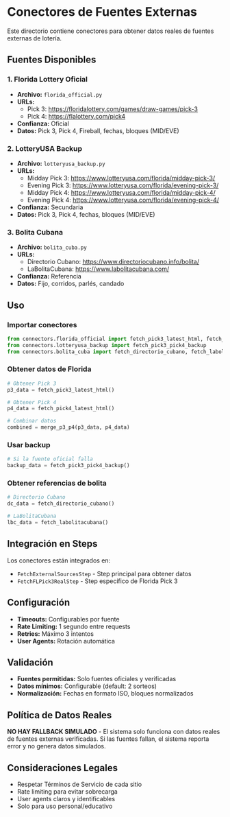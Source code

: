 # Conectores de Fuentes Externas

Este directorio contiene conectores para obtener datos reales de fuentes externas de lotería.

## Fuentes Disponibles

### 1. Florida Lottery Oficial
- **Archivo:** `florida_official.py`
- **URLs:** 
  - Pick 3: https://floridalottery.com/games/draw-games/pick-3
  - Pick 4: https://flalottery.com/pick4
- **Confianza:** Oficial
- **Datos:** Pick 3, Pick 4, Fireball, fechas, bloques (MID/EVE)

### 2. LotteryUSA Backup
- **Archivo:** `lotteryusa_backup.py`
- **URLs:**
  - Midday Pick 3: https://www.lotteryusa.com/florida/midday-pick-3/
  - Evening Pick 3: https://www.lotteryusa.com/florida/evening-pick-3/
  - Midday Pick 4: https://www.lotteryusa.com/florida/midday-pick-4/
  - Evening Pick 4: https://www.lotteryusa.com/florida/evening-pick-4/
- **Confianza:** Secundaria
- **Datos:** Pick 3, Pick 4, fechas, bloques (MID/EVE)

### 3. Bolita Cubana
- **Archivo:** `bolita_cuba.py`
- **URLs:**
  - Directorio Cubano: https://www.directoriocubano.info/bolita/
  - LaBolitaCubana: https://www.labolitacubana.com/
- **Confianza:** Referencia
- **Datos:** Fijo, corridos, parlés, candado

## Uso

### Importar conectores
```python
from connectors.florida_official import fetch_pick3_latest_html, fetch_pick4_latest_html, merge_p3_p4
from connectors.lotteryusa_backup import fetch_pick3_pick4_backup
from connectors.bolita_cuba import fetch_directorio_cubano, fetch_labolitacubana
```

### Obtener datos de Florida
```python
# Obtener Pick 3
p3_data = fetch_pick3_latest_html()

# Obtener Pick 4
p4_data = fetch_pick4_latest_html()

# Combinar datos
combined = merge_p3_p4(p3_data, p4_data)
```

### Usar backup
```python
# Si la fuente oficial falla
backup_data = fetch_pick3_pick4_backup()
```

### Obtener referencias de bolita
```python
# Directorio Cubano
dc_data = fetch_directorio_cubano()

# LaBolitaCubana
lbc_data = fetch_labolitacubana()
```

## Integración en Steps

Los conectores están integrados en:
- `FetchExternalSourcesStep` - Step principal para obtener datos
- `FetchFLPick3RealStep` - Step específico de Florida Pick 3

## Configuración

- **Timeouts:** Configurables por fuente
- **Rate Limiting:** 1 segundo entre requests
- **Retries:** Máximo 3 intentos
- **User Agents:** Rotación automática

## Validación

- **Fuentes permitidas:** Solo fuentes oficiales y verificadas
- **Datos mínimos:** Configurable (default: 2 sorteos)
- **Normalización:** Fechas en formato ISO, bloques normalizados

## Política de Datos Reales

**NO HAY FALLBACK SIMULADO** - El sistema solo funciona con datos reales de fuentes externas verificadas. Si las fuentes fallan, el sistema reporta error y no genera datos simulados.

## Consideraciones Legales

- Respetar Términos de Servicio de cada sitio
- Rate limiting para evitar sobrecarga
- User agents claros y identificables
- Solo para uso personal/educativo
